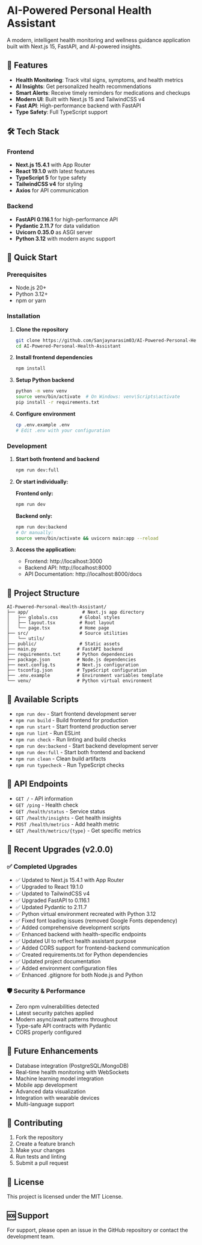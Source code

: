 # AI-Powered Personal Health Assistant

A modern, intelligent health monitoring and wellness guidance application built with Next.js 15, FastAPI, and AI-powered insights.

## 🚀 Features

- **Health Monitoring**: Track vital signs, symptoms, and health metrics
- **AI Insights**: Get personalized health recommendations 
- **Smart Alerts**: Receive timely reminders for medications and checkups
- **Modern UI**: Built with Next.js 15 and TailwindCSS v4
- **Fast API**: High-performance backend with FastAPI
- **Type Safety**: Full TypeScript support

## 🛠️ Tech Stack

### Frontend
- **Next.js 15.4.1** with App Router
- **React 19.1.0** with latest features
- **TypeScript 5** for type safety
- **TailwindCSS v4** for styling
- **Axios** for API communication

### Backend
- **FastAPI 0.116.1** for high-performance API
- **Pydantic 2.11.7** for data validation
- **Uvicorn 0.35.0** as ASGI server
- **Python 3.12** with modern async support

## 🚀 Quick Start

### Prerequisites
- Node.js 20+ 
- Python 3.12+
- npm or yarn

### Installation

1. **Clone the repository**
   ```bash
   git clone https://github.com/Sanjaynarasim03/AI-Powered-Personal-Health-Assistant.git
   cd AI-Powered-Personal-Health-Assistant
   ```

2. **Install frontend dependencies**
   ```bash
   npm install
   ```

3. **Setup Python backend**
   ```bash
   python -m venv venv
   source venv/bin/activate  # On Windows: venv\Scripts\activate
   pip install -r requirements.txt
   ```

4. **Configure environment**
   ```bash
   cp .env.example .env
   # Edit .env with your configuration
   ```

### Development

1. **Start both frontend and backend**
   ```bash
   npm run dev:full
   ```

2. **Or start individually:**
   
   **Frontend only:**
   ```bash
   npm run dev
   ```
   
   **Backend only:**
   ```bash
   npm run dev:backend
   # Or manually:
   source venv/bin/activate && uvicorn main:app --reload
   ```

3. **Access the application:**
   - Frontend: http://localhost:3000
   - Backend API: http://localhost:8000
   - API Documentation: http://localhost:8000/docs

## 📁 Project Structure

```
AI-Powered-Personal-Health-Assistant/
├── app/                    # Next.js app directory
│   ├── globals.css        # Global styles
│   ├── layout.tsx         # Root layout
│   └── page.tsx           # Home page
├── src/                   # Source utilities
│   └── utils/
├── public/                # Static assets
├── main.py               # FastAPI backend
├── requirements.txt      # Python dependencies
├── package.json          # Node.js dependencies
├── next.config.ts        # Next.js configuration
├── tsconfig.json         # TypeScript configuration
├── .env.example          # Environment variables template
└── venv/                 # Python virtual environment
```

## 🔧 Available Scripts

- `npm run dev` - Start frontend development server
- `npm run build` - Build frontend for production
- `npm run start` - Start frontend production server
- `npm run lint` - Run ESLint
- `npm run check` - Run linting and build checks
- `npm run dev:backend` - Start backend development server
- `npm run dev:full` - Start both frontend and backend
- `npm run clean` - Clean build artifacts
- `npm run typecheck` - Run TypeScript checks

## 🏥 API Endpoints

- `GET /` - API information
- `GET /ping` - Health check
- `GET /health/status` - Service status
- `GET /health/insights` - Get health insights
- `POST /health/metrics` - Add health metric
- `GET /health/metrics/{type}` - Get specific metrics

## 🔄 Recent Upgrades (v2.0.0)

### ✅ Completed Upgrades
- ✅ Updated to Next.js 15.4.1 with App Router
- ✅ Upgraded to React 19.1.0
- ✅ Updated to TailwindCSS v4
- ✅ Upgraded FastAPI to 0.116.1
- ✅ Updated Pydantic to 2.11.7
- ✅ Python virtual environment recreated with Python 3.12
- ✅ Fixed font loading issues (removed Google Fonts dependency)
- ✅ Added comprehensive development scripts
- ✅ Enhanced backend with health-specific endpoints
- ✅ Updated UI to reflect health assistant purpose
- ✅ Added CORS support for frontend-backend communication
- ✅ Created requirements.txt for Python dependencies
- ✅ Updated project documentation
- ✅ Added environment configuration files
- ✅ Enhanced .gitignore for both Node.js and Python

### 🛡️ Security & Performance
- Zero npm vulnerabilities detected
- Latest security patches applied
- Modern async/await patterns throughout
- Type-safe API contracts with Pydantic
- CORS properly configured

## 🔮 Future Enhancements

- Database integration (PostgreSQL/MongoDB)
- Real-time health monitoring with WebSockets
- Machine learning model integration
- Mobile app development
- Advanced data visualization
- Integration with wearable devices
- Multi-language support

## 📝 Contributing

1. Fork the repository
2. Create a feature branch
3. Make your changes
4. Run tests and linting
5. Submit a pull request

## 📄 License

This project is licensed under the MIT License.

## 🆘 Support

For support, please open an issue in the GitHub repository or contact the development team.
